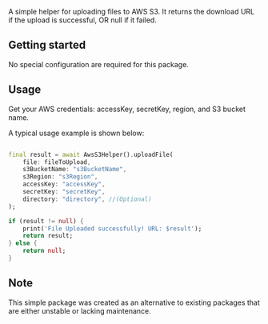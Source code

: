 <!--
This README describes the package. If you publish this package to pub.dev,
this README's contents appear on the landing page for your package.

For information about how to write a good package README, see the guide for
[writing package pages](https://dart.dev/tools/pub/writing-package-pages).

For general information about developing packages, see the Dart guide for
[creating packages](https://dart.dev/guides/libraries/create-packages)
and the Flutter guide for
[developing packages and plugins](https://flutter.dev/to/develop-packages).
-->

A simple helper for uploading files to AWS S3. It returns the download URL if the upload is successful, OR null if it failed.

## Getting started

No special configuration are required for this package.

## Usage

Get your AWS credentials: accessKey, secretKey, region, and S3 bucket name.

A typical usage example is shown below:

```dart

final result = await AwsS3Helper().uploadFile(
    file: fileToUpload,
    s3BucketName: "s3BucketName",
    s3Region: "s3Region",
    accessKey: "accessKey",
    secretKey: "secretKey",
    directory: "directory", //(Optional)
);

if (result != null) {
    print('File Uploaded successfully! URL: $result');
    return result;
} else {
    return null;
}
```

## Note

This simple package was created as an alternative to existing packages that are either unstable or lacking maintenance. 
